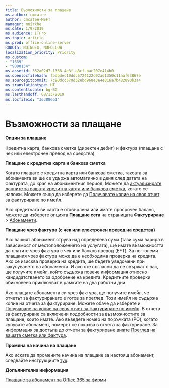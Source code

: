```yaml
---
title: Възможности за плащане
ms.author: cmcatee
author: cmcatee-MSFT
manager: mnirkhe
ms.date: 1/9/2019
ms.audience: ITPro
ms.topic: article
ms.prod: office-online-server
ROBOTS: NOINDEX, NOFOLLOW
localization_priority: Priority
ms.custom:
- "1639"
- "9000134"
ms.assetid: 352a02d7-1368-4e3f-a8cf-bac207e414b0
ms.openlocfilehash: fbdbdec10ddc5724122c02ad1350c11aaf63867e
ms.sourcegitcommit: 7c90dcc570d32ebd968e3e4e816a7b482890b3a4
ms.translationtype: HT
ms.contentlocale: bg-BG
ms.lasthandoff: 08/13/2019
ms.locfileid: "36388661"
---
```

# <a name="payment-options"></a>Възможности за плащане

**Опции за плащане**
  
Кредитна карта, банкова сметка (директен дебит) и фактура (плащане с чек или електронен превод на средства)
  
**Плащане с кредитна карта и банкова сметка**
  
Когато плащате с кредитна карта или банкова сметка, таксата за абонамента ви ще се удържа автоматично в деня след датата на фактурата, до края на абонаментния период. Можете да [актуализирате данните за вашата кредитна карта или банкова сметка](https://docs.microsoft.com/office365/admin/subscriptions-and-billing/add-update-or-remove-credit-card-or-bank-account), когато се наложи. Можете също да изберете да [Получавате копие на своя отчет за фактуриране по имейл](https://docs.microsoft.com/office365/admin/subscriptions-and-billing/pay-for-your-subscription#receive-a-copy-of-your-billing-statement-in-email).
  
Ако кредитната ви карта е отхвърлена или имате просрочен баланс, можете да изберете опцията **Плащане сега** на страницата **Фактуриране** \> [Абонаменти](https://portal.office.com/adminportal/home#/subscriptions).
  
**Плащане чрез фактура (с чек или електронен превод на средства)**
  
Ако вашият абонамент струва над определена сума (тази сума варира в зависимост от местоположението на услугата), ще имате възможността да платите чрез фактура с чек или банков превод (EFT). За по-големи плащания чрез фактура може да е необходима проверка на кредита. Ако се изисква проверка на кредита, ще бъдете уведомени при закупуването на абонамента. И ако сте съгласни да се свържат с вас, ще получите имейл, който съдържа повече информация относно кандидатстването за одобрение на кредита. Кредитните проверки обикновено приключват в рамките на два работни дни.
  
Ако плащате абонамента си чрез фактура, ще получите имейл, че отчетът за фактурирането е готов за преглед. Този имейл не съдържа копие на отчета за фактуриране. Можете обаче да изберете и [Получаване на копие на своя отчет за фактуриране по имейл](https://docs.microsoft.com/office365/admin/subscriptions-and-billing/pay-for-your-subscription#receive-a-copy-of-your-billing-statement-in-email). В отчета за фактуриране са включени подробности за възможностите за плащане, които имате. Ако въведете номер на поръчката (PO), когато купувате абонамент, номерът се показва в отчета за фактуриране. За информация за достъпа до отчети за фактуриране вижте [Преглед на вашата сметка или фактура](https://docs.microsoft.com/office365/admin/subscriptions-and-billing/view-your-bill-or-invoice).
  
**Промяна на начина на плащане**
  
Ако искате да промените начина на плащане за настоящ абонамент, следвайте инструкциите [тук](https://docs.microsoft.com/office365/admin/subscriptions-and-billing/change-payment-method).
  
**Допълнителна информация**
  
[Плащане за абонамент за Office 365 за фирми](https://docs.microsoft.com/office365/admin/subscriptions-and-billing/pay-for-your-subscription)